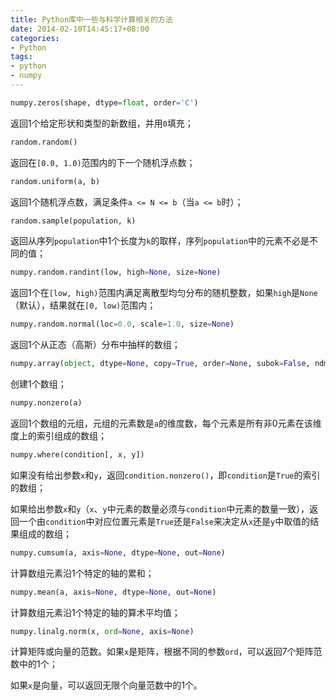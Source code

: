 ```yaml
---
title: Python库中一些与科学计算相关的方法
date: 2014-02-10T14:45:17+08:00
categories:
- Python
tags:
- python
- numpy
---
```


```python
numpy.zeros(shape, dtype=float, order='C')
```
返回1个给定形状和类型的新数组，并用`0`填充；
<!-- more -->
```python
random.random()
```
返回在`[0.0, 1.0)`范围内的下一个随机浮点数；

```python
random.uniform(a, b)
```
返回1个随机浮点数，满足条件`a <= N <= b`（当`a <= b`时）；

```python
random.sample(population, k)
```
返回从序列`population`中1个长度为`k`的取样，序列`population`中的元素不必是不同的值；

```python
numpy.random.randint(low, high=None, size=None)
```
返回1个在`[low, high)`范围内满足离散型均匀分布的随机整数，如果`high`是`None`（默认），结果就在`[0, low)`范围内；

```python
numpy.random.normal(loc=0.0, scale=1.0, size=None)
```
返回1个从正态（高斯）分布中抽样的数组；

```python
numpy.array(object, dtype=None, copy=True, order=None, subok=False, ndmin=0)
```
创建1个数组；

```python
numpy.nonzero(a)
```
返回1个数组的元组，元组的元素数是`a`的维度数，每个元素是所有非0元素在该维度上的索引组成的数组；

```python
numpy.where(condition[, x, y])
```
如果没有给出参数`x`和`y`，返回`condition.nonzero()`，即`condition`是`True`的索引的数组；

如果给出参数`x`和`y`（`x`、`y`中元素的数量必须与`condition`中元素的数量一致），返回一个由`condition`中对应位置元素是`True`还是`False`来决定从`x`还是`y`中取值的结果组成的数组；

```python
numpy.cumsum(a, axis=None, dtype=None, out=None)
```
计算数组元素沿1个特定的轴的累和；

```python
numpy.mean(a, axis=None, dtype=None, out=None)
```
计算数组元素沿1个特定的轴的算术平均值；

```python
numpy.linalg.norm(x, ord=None, axis=None)
```
计算矩阵或向量的范数。如果`x`是矩阵，根据不同的参数`ord`，可以返回7个矩阵范数中的1个；

如果`x`是向量，可以返回无限个向量范数中的1个。
